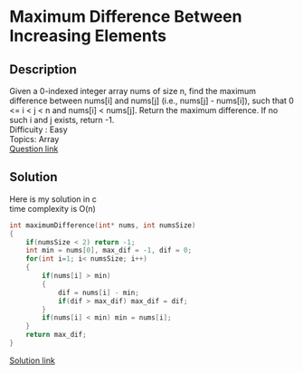 # Maximum Difference Between Increasing Elements

## Description
Given a 0-indexed integer array nums of size n, find the maximum difference between nums[i] and nums[j] (i.e., nums[j] - nums[i]), such that 0 <= i < j < n and nums[i] < nums[j]. Return the maximum difference. If no such i and j exists, return -1.
<br>Difficuity : Easy
<br>Topics: Array
<br>[Question link](https://leetcode.com/problems/maximum-difference-between-increasing-elements/description/)

## Solution
Here is my solution in c
<br>time complexity is O(n)
```C
int maximumDifference(int* nums, int numsSize) 
{
    if(numsSize < 2) return -1;
    int min = nums[0], max_dif = -1, dif = 0;
    for(int i=1; i< numsSize; i++)
    {
        if(nums[i] > min)
        {
            dif = nums[i] - min;
            if(dif > max_dif) max_dif = dif;
        }
        if(nums[i] < min) min = nums[i];
    }
    return max_dif;
}
```
[Solution link](https://github.com/SJieNg123/Code-practice/blob/main/Leetcode/Problem2016%20-%20Maximum%20Difference%20Between%20Increasing%20Elements.c)
